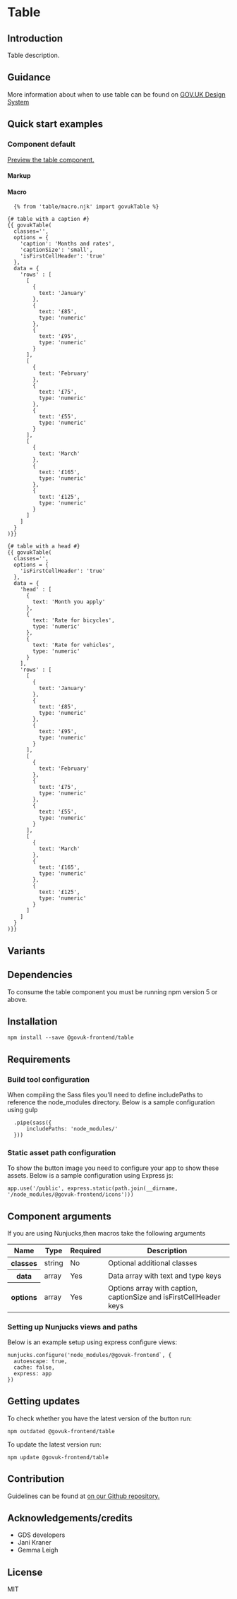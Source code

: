 # Table

## Introduction

Table description.

## Guidance

More information about when to use table can be found on [GOV.UK Design System](http://www.linktodesignsystem.com/table "Link to read guidance on the use of table on Gov.uk Design system website")

## Quick start examples

### Component default

[Preview the table component.](http://govuk-frontend-review.herokuapp.com/components/table/preview)

#### Markup

#### Macro

      {% from 'table/macro.njk' import govukTable %}

    {# table with a caption #}
    {{ govukTable(
      classes='',
      options = {
        'caption': 'Months and rates',
        'captionSize': 'small',
        'isFirstCellHeader': 'true'
      },
      data = {
        'rows' : [
          [
            {
              text: 'January'
            },
            {
              text: '£85',
              type: 'numeric'
            },
            {
              text: '£95',
              type: 'numeric'
            }
          ],
          [
            {
              text: 'February'
            },
            {
              text: '£75',
              type: 'numeric'
            },
            {
              text: '£55',
              type: 'numeric'
            }
          ],
          [
            {
              text: 'March'
            },
            {
              text: '£165',
              type: 'numeric'
            },
            {
              text: '£125',
              type: 'numeric'
            }
          ]
        ]
      }
    )}}

    {# table with a head #}
    {{ govukTable(
      classes='',
      options = {
        'isFirstCellHeader': 'true'
      },
      data = {
        'head' : [
          {
            text: 'Month you apply'
          },
          {
            text: 'Rate for bicycles',
            type: 'numeric'
          },
          {
            text: 'Rate for vehicles',
            type: 'numeric'
          }
        ],
        'rows' : [
          [
            {
              text: 'January'
            },
            {
              text: '£85',
              type: 'numeric'
            },
            {
              text: '£95',
              type: 'numeric'
            }
          ],
          [
            {
              text: 'February'
            },
            {
              text: '£75',
              type: 'numeric'
            },
            {
              text: '£55',
              type: 'numeric'
            }
          ],
          [
            {
              text: 'March'
            },
            {
              text: '£165',
              type: 'numeric'
            },
            {
              text: '£125',
              type: 'numeric'
            }
          ]
        ]
      }
    )}}

## Variants

## Dependencies

To consume the table component you must be running npm version 5 or above.

## Installation

    npm install --save @govuk-frontend/table

## Requirements

### Build tool configuration

When compiling the Sass files you'll need to define includePaths to reference the node_modules directory. Below is a sample configuration using gulp

      .pipe(sass({
          includePaths: 'node_modules/'
      }))

### Static asset path configuration

To show the button image you need to configure your app to show these assets. Below is a sample configuration using Express js:

    app.use('/public', express.static(path.join(__dirname, '/node_modules/@govuk-frontend/icons')))

## Component arguments

If you are using Nunjucks,then macros take the following arguments

<div>

<table class="govuk-c-table">

<thead class="govuk-c-table__head">

<tr class="govuk-c-table__row">

<th class="govuk-c-table__header" scope="col">Name</th>

<th class="govuk-c-table__header" scope="col">Type</th>

<th class="govuk-c-table__header" scope="col">Required</th>

<th class="govuk-c-table__header" scope="col">Description</th>

</tr>

</thead>

<tbody class="govuk-c-table__body">

<tr class="govuk-c-table__row">

<th class="govuk-c-table__header" scope="row">classes</th>

<td class="govuk-c-table__cell ">string</td>

<td class="govuk-c-table__cell ">No</td>

<td class="govuk-c-table__cell ">Optional additional classes</td>

</tr>

<tr class="govuk-c-table__row">

<th class="govuk-c-table__header" scope="row">data</th>

<td class="govuk-c-table__cell ">array</td>

<td class="govuk-c-table__cell ">Yes</td>

<td class="govuk-c-table__cell ">Data array with text and type keys</td>

</tr>

<tr class="govuk-c-table__row">

<th class="govuk-c-table__header" scope="row">options</th>

<td class="govuk-c-table__cell ">array</td>

<td class="govuk-c-table__cell ">Yes</td>

<td class="govuk-c-table__cell ">Options array with caption, captionSize and isFirstCellHeader keys</td>

</tr>

</tbody>

</table>

</div>

### Setting up Nunjucks views and paths

Below is an example setup using express configure views:

    nunjucks.configure('node_modules/@govuk-frontend`, {
      autoescape: true,
      cache: false,
      express: app
    })

## Getting updates

To check whether you have the latest version of the button run:

    npm outdated @govuk-frontend/table

To update the latest version run:

    npm update @govuk-frontend/table

## Contribution

Guidelines can be found at [on our Github repository.](https://github.com/alphagov/govuk-frontend/blob/master/CONTRIBUTING.md "link to contributing guidelines on our github repository")

## Acknowledgements/credits

*   GDS developers
*   Jani Kraner
*   Gemma Leigh

## License

MIT